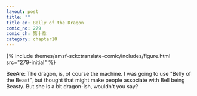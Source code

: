 ```yaml
---
layout: post
title: ""
title_en: Belly of the Dragon
comic_no: 279
comic_ch: 第十章
category: chapter10
---
```

{% include themes/amsf-sckctranslate-comic/includes/figure.html src="279-initial" %}

BeeAre: The dragon, is, of course the machine. I was going to use "Belly of the Beast", but thought that might make people associate with Bell being Beasty. But she is a bit dragon-ish, wouldn't you say?
